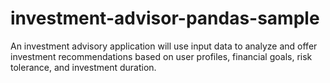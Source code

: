 # investment-advisor-pandas-sample
An investment advisory application will use input data to analyze and offer investment recommendations based on user profiles, financial goals, risk tolerance, and investment duration.

